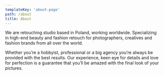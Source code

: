 ```yaml
---
templateKey: 'about-page'
path: /about
title: About
---
```

We are retouching studio based in Poland, working worldwide. Specializing in high-end beauty and fashion retouch for photographers, creatives and fashion brands from all over the world.

Whether you’re a hobbyist, professional or a big agency you’re always be provided with the best results. Our experience, keen eye for details and love for perfection is a guarantee that you’ll be amazed with the final look of your pictures.
